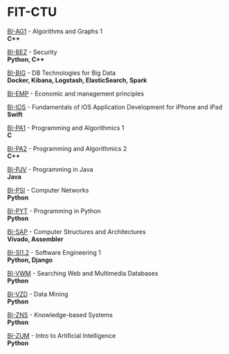# FIT-CTU

[BI-AG1](https://github.com/SimonMinarik/FIT-CTU/tree/main/BI-AG1) - Algorithms and Graphs 1<br>
**C++**

[BI-BEZ](https://github.com/SimonMinarik/FIT-CTU/tree/main/BI-BEZ) - Security<br>
**Python, C++**

[BI-BIG](https://github.com/SimonMinarik/FIT-CTU/tree/main/BI-BIG) - DB Technologies for Big Data<br>
**Docker, Kibana, Logstash, ElasticSearch, Spark**

[BI-EMP](https://github.com/SimonMinarik/FIT-CTU/tree/main/BI-EMP) - Economic and management principles

[BI-IOS](https://github.com/SimonMinarik/FIT-CTU/tree/main/BI-IOS) - Fundamentals of iOS Application Development for iPhone and iPad<br>
**Swift**

[BI-PA1](https://github.com/SimonMinarik/FIT-CTU/tree/main/BI-PA1) - Programming and Algorithmics 1<br>
**C**

[BI-PA2](https://github.com/SimonMinarik/FIT-CTU/tree/main/BI-PA2) - Programming and Algorithmics 2<br>
**C++**

[BI-PJV](https://github.com/SimonMinarik/FIT-CTU/tree/main/BI-PJV) - Programming in Java<br>
**Java**

[BI-PSI](https://github.com/SimonMinarik/FIT-CTU/tree/main/BI-PSI) - Computer Networks<br>
**Python**

[BI-PYT](https://github.com/SimonMinarik/FIT-CTU/tree/main/BI-PYT) - Programming in Python<br>
**Python**

[BI-SAP](https://github.com/SimonMinarik/FIT-CTU/tree/main/BI-SAP) - Computer Structures and Architectures<br>
**Vivado, Assembler**

[BI-SI1.2](https://github.com/SimonMinarik/FIT-CTU/tree/main/BI-SI1.2) - Software Engineering 1<br>
**Python, Django**

[BI-VWM](https://github.com/SimonMinarik/FIT-CTU/tree/main/BI-VWM) - Searching Web and Multimedia Databases<br>
**Python**

[BI-VZD](https://github.com/SimonMinarik/FIT-CTU/tree/main/BI-VZD) - Data Mining<br>
**Python**

[BI-ZNS](https://github.com/SimonMinarik/FIT-CTU/tree/main/BI-ZNS) - Knowledge-based Systems<br>
**Python**

[BI-ZUM](https://github.com/SimonMinarik/FIT-CTU/tree/main/BI-ZUM) - Intro to Artificial Intelligence<br>
**Python**
